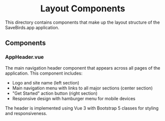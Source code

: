 <h1 align="center">Layout Components</h1>

This directory contains components that make up the layout structure of the SaveBirds.app application.

## Components

### AppHeader.vue

The main navigation header component that appears across all pages of the application. This component includes:

- Logo and site name (left section)
- Main navigation menu with links to all major sections (center section)
- "Get Started" action button (right section)
- Responsive design with hamburger menu for mobile devices

The header is implemented using Vue 3 with Bootstrap 5 classes for styling and responsiveness. 